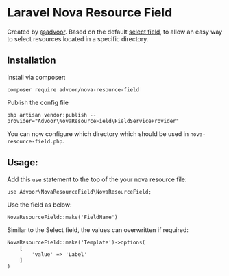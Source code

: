 # Laravel Nova Resource Field

Created by [@advoor](https://github.com/advoor). 
Based on the default [select field](https://nova.laravel.com/docs/2.0/resources/fields.html#select-field), to
allow an easy way to select resources located in a specific directory.

## Installation

Install via composer:

```
composer require advoor/nova-resource-field
```

Publish the config file
```
php artisan vendor:publish --provider="Advoor\NovaResourceField\FieldServiceProvider"
```

You can now configure which directory which should be used in `nova-resource-field.php`.

## Usage:

Add this `use` statement to the top of the your nova resource file:

```
use Advoor\NovaResourceField\NovaResourceField;
```

Use the field as below:

```
NovaResourceField::make('FieldName')
```

Similar to the Select field, the values can overwritten if required:

```
NovaResourceField::make('Template')->options(
    [
        'value' => 'Label'
    ]
)
```
